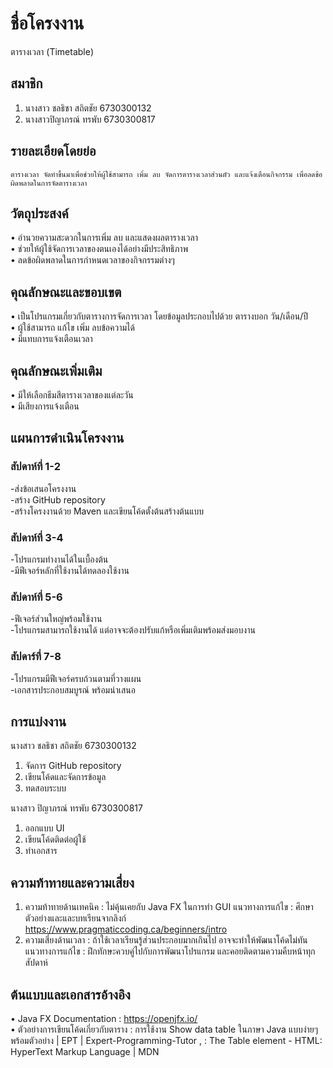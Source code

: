 # ชื่อโครงงาน
ตารางเวลา (Timetable)

## สมาชิก
1. นางสาว ชลธิชา สถิตชัย 6730300132
2. นางสาวปิญาภรณ์ ทรพับ 6730300817

## รายละเอียดโดยย่อ
	ตารางเวลา จัดทำขึ้นมาเพื่อช่วยให้ผู้ใช้สามารถ เพิ่ม ลบ จัดการตารางเวลาส่วนตัว และแจ้งเตือนกิจกรรม เพื่อลดข้อผิดพลาดในการจัดตารางเวลา 

## วัตถุประสงค์
•	อำนวยความสะดวกในการเพิ่ม ลบ และแสดงผลตารางเวลา  
•	ช่วยให้ผู้ใช้จัดการเวลาของตนเองได้อย่างมีประสิทธิภาพ  
•	ลดข้อผิดพลาดในการกำหนดเวลาของกิจกรรมต่างๆ  

## คุณลักษณะและขอบเขต	
•	เป็นโปรแกรมเกี่ยวกับตารางการจัดการเวลา โดยข้อมูลประกอบไปด้วย ตารางบอก วัน/เดือน/ปี  
•	ผู้ใช้สามารถ แก้ไข เพิ่ม ลบข้อความได้  
•	มีแทบการแจ้งเตือนเวลา

## คุณลักษณะเพิ่มเติม  
•	มีให้เลือกธีมสีตารางเวลาของแต่ละวัน  
•	มีเสียงการแจ้งเตือน

## แผนการดำเนินโครงงาน

### สัปดาห์ที่ 1-2	
-ส่งข้อเสนอโครงงาน  
-สร้าง GitHub repository  
-สร้างโครงงานด้วย Maven และเขียนโค้ดตั้งต้นสร้างต้นแบบ  	
### สัปดาห์ที่ 3-4	
-โปรแกรมทำงานได้ในเบื้องต้น  
-มีฟีเจอร์หลักที่ใช้งานได้ทดลองใช้งาน	  
### สัปดาห์ที่ 5-6	
-ฟีเจอร์ส่วนใหญ่พร้อมใช้งาน  
-โปรแกรมสามารถใช้งานได้   แต่อาจจะต้องปรับแก้หรือเพิ่มเติมพร้อมส่งมอบงาน	
### สัปดาร์ที่ 7-8	
-โปรแกรมมีฟีเจอร์ครบถ้วนตามที่วางแผน  
-เอกสารประกอบสมบูรณ์ พร้อมนำเสนอ

## การแบ่งงาน
นางสาว ชลธิชา สถิตชัย 6730300132  
1. จัดการ GitHub  repository  
2. เขียนโค้ดและจัดการข้อมูล  
3. ทดสอบระบบ

นางสาว ปิญาภรณ์ ทรพับ 6730300817  
1. ออกแบบ UI  
2. เขียนโค้ดติดต่อผู้ใช้  
3. ทำเอกสาร  
## ความท้าทายและความเสี่ยง
1.	ความท้าทายด้านเทคนิค : ไม่คุ้นเคยกับ Java FX ในการทำ GUI 
	แนวทางการแก้ไข : ศึกษาตัวอย่างและและบทเรียนจากลิงก์ https://www.pragmaticcoding.ca/beginners/intro
2.	ความเสี่ยงด้านเวลา : ถ้าใช้เวลาเรียนรู้ส่วนประกอบมากเกินไป อาจจะทำให้พัฒนาโค้ดไม่ทัน   
	แนวทางการแก้ไข : ฝึกทักษะควบคู่ไปกับการพัฒนาโปรแกรม และคอยติดตามความคืบหน้าทุกสัปดาห์
## ต้นแบบและเอกสารอ้างอิง
•	Java FX Documentation : https://openjfx.io/  
•	ตัวอย่างการเขียนโค้ดเกี่ยวกับตาราง : การใช้งาน Show data table ในภาษา Java แบบง่ายๆ พร้อมตัวอย่าง | EPT | Expert-Programming-Tutor , <table>: The Table element - HTML: HyperText Markup Language | MDN